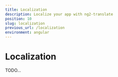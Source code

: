```yaml
---
title: Localization
description: Localize your app with ng2-translate
position: 10
slug: localization
previous_url: /localization
environment: angular
---
```


# Localization

TODO...
